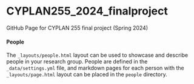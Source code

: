 # CYPLAN255_2024_finalproject
GitHub Page for CYPLAN 255 final project (Spring 2024)

#### People

The `_layouts/people.html` layout can be used to showcase and describe people in your research group. People are defined in the `_data/settings.yml` file, and markdown pages for each person with the `_layouts/page.html` layout can be placed in the `people` directory.
